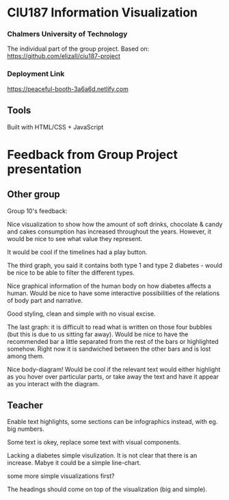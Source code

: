 # CIU187 Information Visualization
### Chalmers University of Technology

The individual part of the group project. Based on:
https://github.com/elizaII/ciu187-project


### Deployment Link
https://peaceful-booth-3a6a6d.netlify.com

## Tools
Built with HTML/CSS + JavaScript

# Feedback from Group Project presentation

## Other group
Group 10's feedback:

Nice visualization to show how the amount of soft drinks, chocolate & candy and cakes consumption has increased throughout the years. However, it would be nice to see what value they represent.

It would be cool if the timelines had a play button.

The third graph, you said it contains both type 1 and type 2 diabetes - would be nice to be able to filter the different types.

Nice graphical information of the human body on how diabetes affects a human. Would be nice to have some interactive possibilities of the relations of body part and narrative.

Good styling, clean and simple with no visual excise.

The last graph: it is difficult to read what is written on those four bubbles (but this is due to us sitting far away). Would be nice to have the recommended bar a little separated  from the rest of the bars or highlighted somehow. Right now it is sandwiched between the other bars and is lost among them. 

Nice body-diagram! Would be cool if the relevant text would either highlight as you hover over particular parts, or take away the text and have it appear as you interact with the diagram.

## Teacher
Enable text highlights, some sections can be infographics instead, with eg. big numbers. 

Some text is okey, replace some text with visual components. 

Lacking a diabetes simple visulization. It is not clear that there is an increase. Mabye it could be a simple line-chart.

some more simple visualizations first? 

The headings should come on top of the visualization (big and simple).


